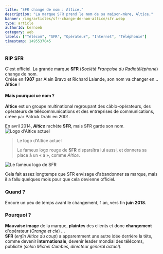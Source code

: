 ```yaml
---
title: "SFR change de nom : Altice."
description: "La marque SFR prend le nom de sa maison-mère, Altice."
banner: /img/articles/sfr-change-de-nom-altice/sfr.webp
type: article
authorId: kernoeb
category: web
labels: ["Télécom", "SFR", "Opérateur", "Internet", "Téléphonie"]
timestamp: 1495537045
---
```


### RIP SFR

 C'est officiel. La grande marque **SFR** (*Société Française du Radiotéléphone*) change de nom.  
 Créée en **1987** par Alain Bravo et Richard Lalande, son nom va changer en... **Altice** ! 

#### Mais pourquoi ce nom ?

 **Altice** est un groupe multinational regroupant des câblo-opérateurs, des opérateurs de télécommunications et des entreprises de communications, créée par Patrick Drahi en 2001.

 En avril 2014, ***Altice*** rachète **SFR**, mais SFR garde son nom.  
 ![Logo d'Altice actuel](/img/articles/sfr-change-de-nom-altice/sfr-change-de-nom-2.webp)

 
>  Le logo d'Altice actuel
> 
>   Le fameux logo rouge de **SFR** disparaîtra lui aussi, et donnera sa place à un « a », comme *Altice*.

 ![Le fameux logo de SFR](/img/articles/sfr-change-de-nom-altice/sfr-change-de-nom-1.webp)

 Cela fait assez longtemps que SFR envisage d'abandonner sa marque, mais il a fallu quelques mois pour que cela devienne officiel.

### Quand ?

 Encore un peu de temps avant le changement, 1 an, vers fin **juin 2018**.

### Pourquoi ?

 **Mauvaise image** de la marque, **plaintes** des clients et donc **changement** d'opérateur (*Orange et cie*) ...  
 **SFR** (*enfin Altice du coup*) a apparemment une autre idée derrière la tête, comme devenir **internationale**, devenir leader mondial des télécoms, publicité (*selon Michel Combes, directeur général actuel*).

 
